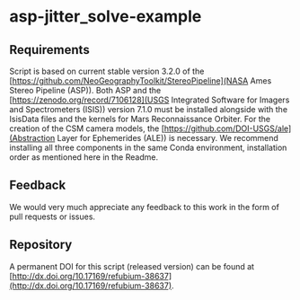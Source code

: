 # asp-jitter_solve-example

## Requirements

Script is based on current stable version 3.2.0 of the [https://github.com/NeoGeographyToolkit/StereoPipeline](NASA Ames Stereo Pipeline (ASP)).
Both ASP and the [https://zenodo.org/record/7106128](USGS Integrated Software for Imagers and Spectrometers (ISIS)) version 7.1.0 must be installed alongside with the IsisData files and the kernels for Mars Reconnaissance Orbiter.
For the creation of the CSM camera models, the [https://github.com/DOI-USGS/ale](Abstraction Layer for Ephemerides (ALE)) is necessary.
We recommend installing all three components in the same Conda environment, installation order as mentioned here in the Readme.

## Feedback

We would very much appreciate any feedback to this work in the form of pull requests or issues.

## Repository

A permanent DOI for this script (released version) can be found at [http://dx.doi.org/10.17169/refubium-38637](http://dx.doi.org/10.17169/refubium-38637).
